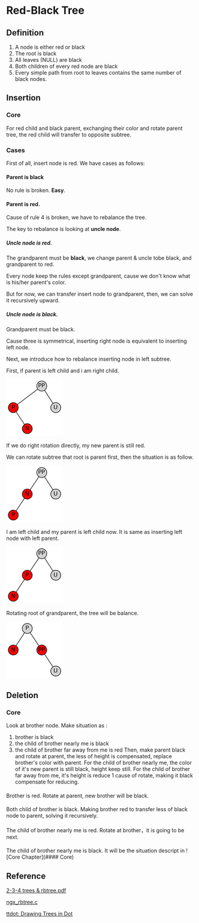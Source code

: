 # Red-Black Tree

## Definition

1. A node is either red or black
2. The root is black
3. All leaves (NULL) are black
4. Both children of every red node are black
5. Every simple path from root to leaves contains the same number of black nodes.

## Insertion

### Core

  For red child and black parent, exchanging their color and rotate parent tree, the red child will transfer to opposite subtree.

### Cases

  First of all, insert node is red. We have cases as follows:

#### Parent is **black**

  No rule is broken. **Easy**.

#### Parent is **red**.

  Cause of rule 4 is broken, we have to rebalance the tree.

  The key to rebalance is looking at **uncle node**.

##### Uncle node is red.

  The grandparent must be **black**, we change parent & uncle tobe black, and grandparent to red.

  Every node keep the rules except grandparent, cause we don't know what is his/her parent's color.

  But for now, we can transfer insert node to grandparent, then, we can solve it recursively upward.

##### Uncle node is **black**.

  Grandparent must be black.

  Cause three is symmetrical, inserting right node is equivalent to inserting left node.

  Next, we introduce how to rebalance inserting node in left subtree.

  First, if parent is left child and i am right child.

<img src="./data/insert_lr.png" alt="insert right child in left subtree">


  If we do right rotation directly, my new parent is still red.

  We can rotate subtree that root is parent first, then the situation is as follow.

![insert_lr_left_rotate](./data/insert_lr_left_rotate.png)

  I am left child and my parent is left child now. It is same as inserting left node with left parent.

![insert_ll](./data/insert_ll.png)

  Rotating root of grandparent, the tree will be balance.

![insert_ll_right_rotate](./data/insert_ll_right_rotate.png)

## Deletion


### Core 

Look at brother node. Make situation as :
  1. brother is black
  2. the child of brother nearly me is black
  3. the child of brother far away from me is red
Then, make parent black and rotate at parent, the less of height is compensated, replace brother's color with parent. 
For the child of brother nearly me, the color of it's new parent is still black, height keep still.
For the child of brother far away from me, it's height is reduce 1 cause of rotate, making it black compensate for reducing.


####

Brother is red. Rotate at parent, new brother will be black.


####

Both child of brother is black. Making brother red to transfer less of black node to parent, solving it recursively.

####

The child of brother nearly me is red. Rotate at brother，it is going to be next.

####

The child of brother nearly me is black. It will be the situation descript in ![Core Chapter](#### Core)


## Reference

[2-3-4 trees &amp; rbtree.pdf](https://www.cs.purdue.edu/homes/ayg/CS251/slides/chap13b.pdf)

[ngx_rbtree.c](https://github.com/nginx/nginx/blob/master/src/core/ngx_rbtree.c)

[ttdot: Drawing Trees in Dot](http://www.math.bas.bg/bantchev/ttdot/ttdot.html)
